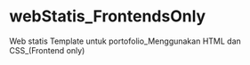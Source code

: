 # webStatis_FrontendsOnly
Web statis Template untuk portofolio_Menggunakan HTML dan CSS_(Frontend only)
